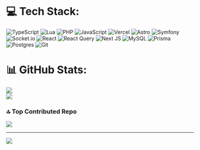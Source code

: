 
# 💻 Tech Stack:
![TypeScript](https://img.shields.io/badge/typescript-%23007ACC.svg?style=for-the-badge&logo=typescript&logoColor=white) ![Lua](https://img.shields.io/badge/Lua-2C2D72?style=flat&logo=lua&logoColor=white) ![PHP](https://img.shields.io/badge/php-%23777BB4.svg?style=for-the-badge&logo=php&logoColor=white) ![JavaScript](https://img.shields.io/badge/javascript-%23323330.svg?style=for-the-badge&logo=javascript&logoColor=%23F7DF1E) ![Vercel](https://img.shields.io/badge/vercel-%23000000.svg?style=for-the-badge&logo=vercel&logoColor=white) ![Astro](https://img.shields.io/badge/astro-%232C2052.svg?style=for-the-badge&logo=astro&logoColor=white) ![Symfony](https://img.shields.io/badge/symfony-%23000000.svg?style=for-the-badge&logo=symfony&logoColor=white) ![Socket.io](https://img.shields.io/badge/Socket.io-black?style=for-the-badge&logo=socket.io&badgeColor=010101) ![React](https://img.shields.io/badge/react-%2320232a.svg?style=for-the-badge&logo=react&logoColor=%2361DAFB) ![React Query](https://img.shields.io/badge/-React%20Query-FF4154?style=for-the-badge&logo=react%20query&logoColor=white) ![Next JS](https://img.shields.io/badge/Next-black?style=for-the-badge&logo=next.js&logoColor=white) ![MySQL](https://img.shields.io/badge/mysql-4479A1.svg?style=for-the-badge&logo=mysql&logoColor=white) ![Prisma](https://img.shields.io/badge/Prisma-3982CE?style=for-the-badge&logo=Prisma&logoColor=white) ![Postgres](https://img.shields.io/badge/postgres-%23316192.svg?style=for-the-badge&logo=postgresql&logoColor=white) ![Git](https://img.shields.io/badge/git-%23F05033.svg?style=for-the-badge&logo=git&logoColor=white)
# 📊 GitHub Stats:


![](https://github-readme-stats.vercel.app/api/top-langs/?username=Popoch39&theme=dark&hide_border=false&include_all_commits=true&count_private=true&layout=compact)\
![](https://github-readme-streak-stats.herokuapp.com/?user=Popoch39&theme=dark&hide_border=false)<br/>


### 🔝 Top Contributed Repo
![](https://github-contributor-stats.vercel.app/api?username=Popoch39&limit=5&theme=dark&combine_all_yearly_contributions=true)

---
[![](https://visitcount.itsvg.in/api?id=Popoch39&icon=0&color=0)](https://visitcount.itsvg.in)

<!-- Proudly created with GPRM ( https://gprm.itsvg.in ) -->
